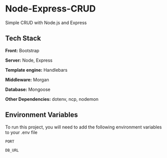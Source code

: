 
# Node-Express-CRUD
Simple CRUD with Node.js and Express

## Tech Stack

**Front:** Bootstrap

**Server:** Node, Express

**Template engine:** Handlebars

**Middleware:** Morgan

**Database:** Mongoose

**Other Dependencies:** dotenv, ncp, nodemon
  
## Environment Variables

To run this project, you will need to add the following environment variables to your .env file

`PORT`

`DB_URL`
